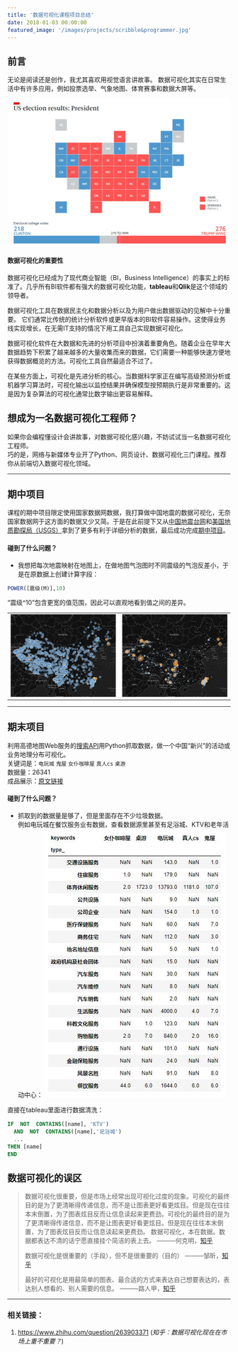 ```yaml
---
title: '数据可视化课程项目总结'
date: 2018-01-03 00:00:00
featured_image: '/images/projects/scribble&programmer.jpg'
---
```

## 前言
无论是阅读还是创作，我尤其喜欢用视觉语言讲故事。 
数据可视化其实在日常生活中有许多应用，例如投票选举、气象地图、体育赛事和数据大屏等。

![2016美国总统选举](/images/projects/US_election_results.jpg '2016美国总统选举结果可视化')


#### 数据可视化的重要性
数据可视化已经成为了现代商业智能（BI，Business Intelligence）的事实上的标准了。几乎所有BI软件都有强大的数据可视化功能，**tableau**和**Qlik**是这个领域的领导者。  

数据可视化工具在数据民主化和数据分析以及为用户做出数据驱动的见解中十分重要。
它们通常比传统的统计分析软件或更早版本的BI软件容易操作。这使得业务线实现增长，在无需IT支持的情况下用工具自己实现数据可视化。  

数据可视化软件在大数据和先进的分析项目中扮演着重要角色。随着企业在早年大数据趋势下积累了越来越多的大量收集而来的数据，它们需要一种能够快速方便地获得数据概览的方法。可视化工具自然最适合不过了。  

在某些方面上，可视化是先进分析的核心。当数据科学家正在编写高级预测分析或机器学习算法时，可视化输出以监控结果并确保模型按预期执行是非常重要的。这是因为复杂算法的可视化通常比数字输出更容易解释。

## 想成为一名数据可视化工程师？
如果你会编程懂设计会讲故事，对数据可视化感兴趣，不妨试试当一名数据可视化工程师。  
巧的是，网络与新媒体专业开了Python、网页设计、数据可视化三门课程。推荐你从前端切入数据可视化领域。

----

## 期中项目
课程的期中项目限定使用国家数据网数据，我打算做中国地震的数据可视化，无奈国家数据网于这方面的数据又少又简。于是在此前提下又从[中国地震台网](http://data.stats.gov.cn/)和[美国地质勘探局（USGS）](https://www.usgs.gov/)拿到了更多有利于详细分析的数据，最后成功完成[期中项目](http://www.elpsycongroo.cc/2017/10/22/china-earthquakes-visualization/)。

#### 碰到了什么问题？

+ 我想把每次地震映射在地图上，在做地图气泡图时不同震级的气泡反差小，于是在原数据上创建计算字段：

```sql
POWER([震级(M)],10)
```

“震级^10”包含更宽的值范围，因此可以直观地看到值之间的差异。
<table><tr>  
<td><img src="/images/projects/M_sc.png" alt="差异小" width="100%"></td>
<td><img src="/images/projects/M_bc.png" alt="差异大" width="100%"></td>
</tr></table>

----

## 期末项目
利用高德地图Web服务的[搜索API](http://lbs.amap.com/api/webservice/guide/api/search/)用Python抓取数据，做一个中国“新兴”的活动或业务地理分布可视化。  
关键词是：`电玩城` `鬼屋` `女仆咖啡屋` `真人cs` `桌游`  
数据量：26341  
成品展示：[原文链接](http://www.elpsycongroo.cc/2018/01/03/gaodemap-search-api-keywords-visualization/)

#### 碰到了什么问题？
+ 抓取到的数据量是够了，但是里面存在不少垃圾数据。  
例如电玩城在餐饮服务业有数据，查看数据源里甚至有足浴城、KTV和老年活动中心：
![初始数据](/images/projects/GdMap_data.jpg )

直接在tableau里面进行数据清洗：

```sql
IF  NOT  CONTAINS([name], 'KTV') 
  AND  NOT  CONTAINS([name],'足浴城')
  ...
THEN [name]
END
```

## 数据可视化的误区
> 数据可视化很重要，但是市场上经常出现可视化过度的现象。可视化的最终目的是为了更清晰得传递信息，而不是让图表更好看更炫目。但是现在往往本末倒置，为了图表炫目反而让信息读起来更费劲。可视化的最终目的是为了更清晰得传递信息，而不是让图表更好看更炫目。但是现在往往本末倒置，为了图表炫目反而让信息读起来更费劲。
数据可视化，本在数据。数据都表达不清的话宁愿直接挂个简洁的表上去。  ———何克明，[知乎](https://www.zhihu.com/people/he-ming-ke/activities)
> 
> 数据可视化是很重要的（手段），但不是很重要的（目的） ———邹昕，[知乎](https://www.zhihu.com/people/xin_zou/activities)
> 
> 最好的可视化是用最简单的图表、最合适的方式来表达自己想要表达的，表达别人想看的、别人需要的信息。 ———路人甲，[知乎](https://www.zhihu.com/people/sgai/activities)

----
### 相关链接：
1. <https://www.zhihu.com/question/263903371> (*知乎：数据可视化现在在市场上重不重要？*)  